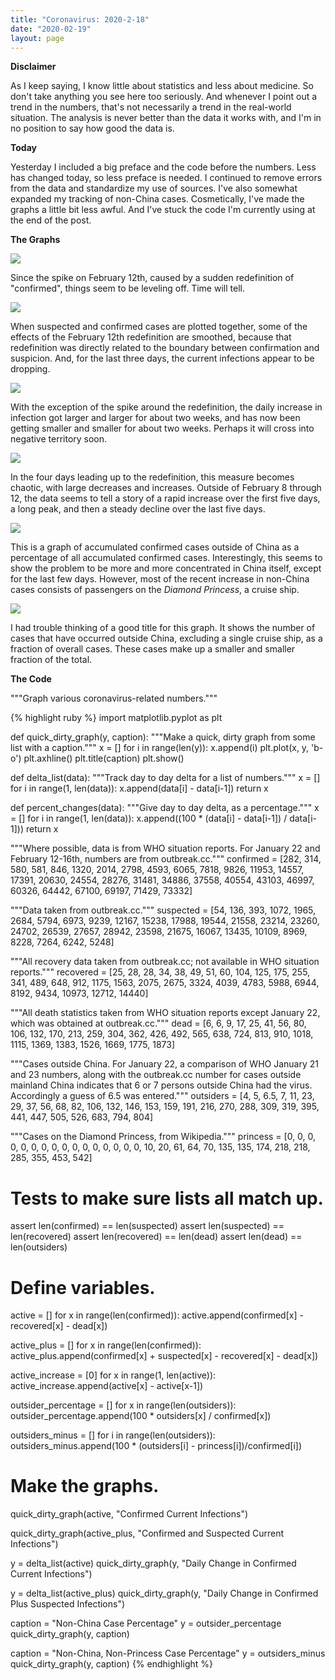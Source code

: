 ```yaml
---
title: "Coronavirus: 2020-2-18"
date: "2020-02-19"
layout: page
---
```


**Disclaimer**

As I keep saying, I know little about statistics and less about medicine. So don't take anything you see here too seriously. And whenever I point out a trend in the numbers, that's not necessarily a trend in the real-world situation. The analysis is never better than the data it works with, and I'm in no position to say how good the data is.

**Today**

Yesterday I included a big preface and the code before the numbers. Less has changed today, so less preface is needed. I continued to remove errors from the data and standardize my use of sources. I've also somewhat expanded my tracking of non-China cases. Cosmetically, I've made the graphs a little bit less awful. And I've stuck the code I'm currently using at the end of the post.

**The Graphs**

![](../../i/01.png)

Since the spike on February 12th, caused by a sudden redefinition of "confirmed", things seem to be leveling off. Time will tell.

![](../../i/02.png)

When suspected and confirmed cases are plotted together, some of the effects of the February 12th redefinition are smoothed, because that redefinition was directly related to the boundary between confirmation and suspicion. And, for the last three days, the current infections appear to be dropping.

![](../../i/03.png)

With the exception of the spike around the redefinition, the daily increase in infection got larger and larger for about two weeks, and has now been getting smaller and smaller for about two weeks. Perhaps it will cross into negative territory soon.

![](../../i/04.png)

In the four days leading up to the redefinition, this measure becomes chaotic, with large decreases and increases. Outside of February 8 through 12, the data seems to tell a story of a rapid increase over the first five days, a long peak, and then a steady decline over the last five days.

![](../../i/05.png)

This is a graph of accumulated confirmed cases outside of China as a percentage of all accumulated confirmed cases. Interestingly, this seems to show the problem to be more and more concentrated in China itself, except for the last few days. However, most of the recent increase in non-China cases consists of passengers on the _Diamond Princess_, a cruise ship.

![](../../i/06.png)

I had trouble thinking of a good title for this graph. It shows the number of cases that have occurred outside China, excluding a single cruise ship, as a fraction of overall cases. These cases make up a smaller and smaller fraction of the total.

**The Code**

"""Graph various coronavirus-related numbers."""

{% highlight ruby %}
import matplotlib.pyplot as plt

def quick\_dirty\_graph(y, caption):
    """Make a quick, dirty graph from some list with a caption."""
    x = \[\]
    for i in range(len(y)):
        x.append(i)
    plt.plot(x, y, 'b-o')
    plt.axhline()
    plt.title(caption)
    plt.show()

def delta\_list(data):
    """Track day to day delta for a list of numbers."""
    x = \[\]
    for i in range(1, len(data)):
        x.append(data\[i\] - data\[i-1\])
    return x

def percent\_changes(data):
    """Give day to day delta, as a percentage."""
    x = \[\]
    for i in range(1, len(data)):
        x.append((100 \* (data\[i\] - data\[i-1\]) / data\[i-1\]))
    return x

"""Where possible, data is from WHO situation reports.
For January 22 and February 12-16th, numbers are from outbreak.cc."""
confirmed = \[282, 314, 580, 581, 846, 1320, 2014, 2798, 4593, 6065,
             7818, 9826, 11953, 14557, 17391, 20630, 24554, 28276,
             31481, 34886, 37558, 40554, 43103, 46997, 60326, 64442,
             67100, 69197, 71429, 73332\]

"""Data taken from outbreak.cc."""
suspected = \[54, 136, 393, 1072, 1965, 2684, 5794, 6973, 9239, 12167,
             15238, 17988, 19544, 21558, 23214, 23260, 24702, 26539,
             27657, 28942, 23598, 21675, 16067, 13435, 10109, 8969,
             8228, 7264, 6242, 5248\]

"""All recovery data taken from outbreak.cc; not available in WHO
situation reports."""
recovered = \[25, 28, 28, 34, 38, 49, 51, 60, 104, 125, 175, 255, 341, 489,
             648, 912, 1175, 1563, 2075, 2675, 3324, 4039, 4783, 5988,
             6944, 8192, 9434, 10973, 12712, 14440\]

"""All death statistics taken from WHO situation reports except January
22, which was obtained at outbreak.cc."""
dead = \[6, 6, 9, 17, 25, 41, 56, 80, 106, 132, 170, 213, 259, 304, 362,
        426, 492, 565, 638, 724, 813, 910, 1018, 1115, 1369, 1383, 1526,
        1669, 1775, 1873\]

"""Cases outside China. For January 22, a
comparison of WHO January 21 and 23 numbers, along with the outbreak.cc
number for cases outside mainland China indicates that 6 or 7 persons
outside China had the virus. Accordingly a guess of 6.5 was entered."""
outsiders = \[4, 5, 6.5, 7, 11, 23, 29, 37, 56, 68, 82, 106, 132, 146,
             153, 159, 191, 216, 270, 288, 309, 319, 395, 441, 447,
             505, 526, 683, 794, 804\]

"""Cases on the Diamond Princess, from Wikipedia."""
princess = \[0, 0, 0, 0, 0, 0, 0, 0, 0, 0, 0, 0, 0, 0, 0, 0,
            10, 20, 61, 64, 70, 135, 135, 174, 218, 218,
            285, 355, 453, 542\]

# Tests to make sure lists all match up.
assert len(confirmed) == len(suspected)
assert len(suspected) == len(recovered)
assert len(recovered) == len(dead)
assert len(dead) == len(outsiders)

# Define variables.
active = \[\]
for x in range(len(confirmed)):
    active.append(confirmed\[x\] - recovered\[x\] - dead\[x\])

active\_plus = \[\]
for x in range(len(confirmed)):
    active\_plus.append(confirmed\[x\] + suspected\[x\] -
                       recovered\[x\] - dead\[x\])

active\_increase = \[0\]
for x in range(1, len(active)):
    active\_increase.append(active\[x\] - active\[x-1\])

outsider\_percentage = \[\]
for x in range(len(outsiders)):
    outsider\_percentage.append(100 \* outsiders\[x\] / confirmed\[x\])

outsiders\_minus = \[\]
for i in range(len(outsiders)):
    outsiders\_minus.append(100 \* (outsiders\[i\] - princess\[i\])/confirmed\[i\])

# Make the graphs.
quick\_dirty\_graph(active, "Confirmed Current Infections")

quick\_dirty\_graph(active\_plus, "Confirmed and Suspected Current Infections")

y = delta\_list(active)
quick\_dirty\_graph(y, "Daily Change in Confirmed Current Infections")

y = delta\_list(active\_plus)
quick\_dirty\_graph(y, "Daily Change in Confirmed Plus Suspected Infections")

caption = "Non-China Case Percentage"
y = outsider\_percentage
quick\_dirty\_graph(y, caption)

caption = "Non-China, Non-Princess Case Percentage"
y = outsiders\_minus
quick\_dirty\_graph(y, caption)
{% endhighlight %}
